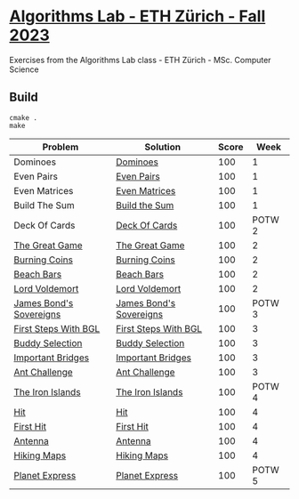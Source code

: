 # [Algorithms Lab - ETH Zürich - Fall 2023](https://cadmo.ethz.ch/education/lectures/HS23/algolab/index.html)
Exercises from the Algorithms Lab class - ETH Zürich - MSc. Computer Science

## Build
```shell script
cmake .
make
```

| Problem                                                       | Solution                                                          | Score | Week |
| --------------                                                | --------------------------------------------------                |-------|------|
| Dominoes                                                      | [Dominoes]((Week1/Dominoes/src/main.cpp))                         |  100  |  1   |
| Even Pairs                                                    | [Even Pairs]((Week1/EvenPairs/src/main.cpp))                      |  100  |  1   |
| Even Matrices                                                 | [Even Matrices]((Week1/EvenMatrices/src/main.cpp))                |  100  |  1   |
| Build The Sum                                                 | [Build the Sum]((Week1/BuildTheSum/src/main.cpp))                 |  100  |  1   |
| Deck Of Cards                                                 | [Deck Of Cards](ProblemOfTheWeek/DeckOfCards/src/main.cpp)        |  100  |POTW 2|
| [The Great Game](Week2/TheGreatGame/great_game.pdf)           | [The Great Game](Week2/TheGreatGame/src/main.cpp)                 |  100  |  2   |
| [Burning Coins](Week2/BurningCoins/burning_coins.pdf)         | [Burning Coins](Week2/BurningCoins/src/main.cpp)                  |  100  |  2   |
| [Beach Bars](Week2/BeachBars/beach_bars.pdf)                  | [Beach Bars](Week2/BeachBars/src/main.cpp)                        |  100  |  2   |
| [Lord Voldemort](Week2/LordVoldemort/lord_voldemort.pdf)      | [Lord Voldemort](Week2/LordVoldemort/src/main.cpp)                |  100  |  2   |
| [James Bond's Sovereigns](ProblemOfTheWeek/JamesBondsSovereigns/James_Bonds_sovereigns.pdf)|  [James Bond's Sovereigns](ProblemOfTheWeek/JamesBondsSovereigns/src/main.cpp)|  100  |POTW 3|
| [First Steps With BGL](Week3/FirstStepsWithBGL/this.pdf)      | [First Steps With BGL](Week3/FirstStepsWithBGL/src/main.cpp)      |  100  |  3   |
| [Buddy Selection](Week3/BuddySelection/this.pdf)              | [Buddy Selection](Week3/BuddySelection/src/main.cpp)              |  100  |  3   |
| [Important Bridges](Week3/ImportantBridges/this.pdf)          | [Important Bridges](Week3/ImportantBridges/src/main.cpp)          |  100  |  3   |
| [Ant Challenge](Week3/AntChallenge/this.pdf)                  | [Ant Challenge](Week3/AntChallenge/src/main.cpp)                  |  100  |  3   |
| [The Iron Islands](ProblemOfTheWeek/TheIronIslands/this.pdf)  |  [The Iron Islands](ProblemOfTheWeek/TheIronIslands/src/main.cpp) |  100  |POTW 4|
| [Hit](Week4/Hit/this.pdf)                                     | [Hit](Week4/Hit/src/main.cpp)                                     |  100  |  4   |
| [First Hit](Week4/FirstHit/this.pdf)                          | [First Hit](Week4/FirstHit/src/main.cpp)                          |  100  |  4   |
| [Antenna](Week4/Antenna/this.pdf)                             | [Antenna](Week4/Antenna/src/main.cpp)                             |  100  |  4   |
| [Hiking Maps](Week4/HikingMaps/this.pdf)                      | [Hiking Maps](Week4/HikingMaps/src/main.cpp)                      |  100  |  4   |
| [Planet Express](ProblemOfTheWeek/PlanetExpress/this.pdf)  | [Planet Express](ProblemOfTheWeek/PlanetExpress/src/main.cpp)        |  100  |POTW 5|








